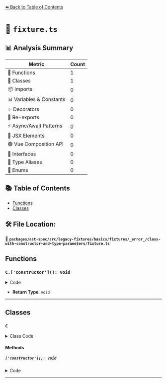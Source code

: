 [⬅️ Back to Table of Contents](../../../../../../../../index.md)

# 📄 `fixture.ts`

## 📊 Analysis Summary

| Metric | Count |
|--------|-------|
| 🔧 Functions | 1 |
| 🧱 Classes | 1 |
| 📦 Imports | 0 |
| 📊 Variables & Constants | 0 |
| ✨ Decorators | 0 |
| 🔄 Re-exports | 0 |
| ⚡ Async/Await Patterns | 0 |
| 💠 JSX Elements | 0 |
| 🟢 Vue Composition API | 0 |
| 📐 Interfaces | 0 |
| 📑 Type Aliases | 0 |
| 🎯 Enums | 0 |

## 📚 Table of Contents

- [Functions](#functions)
- [Classes](#classes)

## 🛠️ File Location:
📂 **`packages/ast-spec/src/legacy-fixtures/basics/fixtures/_error_/class-with-constructor-and-type-parameters/fixture.ts`**

## Functions

### `C.['constructor'](): void`

<details><summary>Code</summary>

```ts
['constructor']<T>() { }
```
</details>

- **Return Type**: `void`

---

## Classes

### `C`

<details><summary>Class Code</summary>

```ts
class C {
  constructor<T>() { }

  ['constructor']<T>() { }
}
```
</details>

#### Methods

##### `['constructor'](): void`

<details><summary>Code</summary>

```ts
['constructor']<T>() { }
```
</details>


---